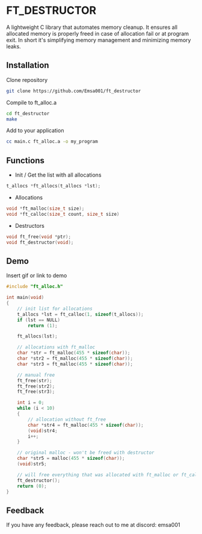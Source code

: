 
# FT_DESTRUCTOR

A lightweight C library that automates memory cleanup. It ensures all allocated memory is properly freed in case of allocation fail or at program exit.
In short it's simplifying memory management and minimizing memory leaks.


## Installation

Clone repository
```bash
git clone https://github.com/Emsa001/ft_destructor
```

Compile to ft_alloc.a
```bash 
cd ft_destructor
make
```

Add to your application
```bash
cc main.c ft_alloc.a -o my_program
```
## Functions

- Init / Get the list with all allocations
```c
t_allocs *ft_allocs(t_allocs *lst);
````
- Allocations
```c
void *ft_malloc(size_t size);
void *ft_calloc(size_t count, size_t size)
```
- Destructors
```c
void ft_free(void *ptr);
void ft_destructor(void);
```

## Demo

Insert gif or link to demo

```c
#include "ft_alloc.h"

int	main(void)
{
	// init list for allocations
	t_allocs *lst = ft_calloc(1, sizeof(t_allocs));
	if (lst == NULL)
		return (1);

	ft_allocs(lst);

	// allocations with ft_malloc
	char *str = ft_malloc(455 * sizeof(char));
	char *str2 = ft_malloc(455 * sizeof(char));
	char *str3 = ft_malloc(455 * sizeof(char));

	// manual free
	ft_free(str);  
	ft_free(str2);
	ft_free(str3);

	int i = 0;
	while (i < 10)
	{
		// allocation without ft_free
		char *str4 = ft_malloc(455 * sizeof(char));
		(void)str4;
		i++;
	}

	// original malloc - won't be freed with destructor
	char *str5 = malloc(455 * sizeof(char)); 
	(void)str5;

	// will free everything that was allocated with ft_malloc or ft_calloc
	ft_destructor(); 
	return (0);
}
```
## Feedback

If you have any feedback, please reach out to me at discord: emsa001

